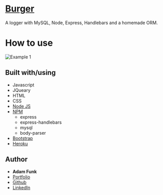 # [Burger](https://powerful-cove-55076.herokuapp.com/)
A logger with MySQL, Node, Express, Handlebars and a homemade ORM. 

# How to use
![Example 1](app/images/readMeImg.png?raw=true "Example 1")


## Built with/using
* Javascript
* JQueary
* HTML
* CSS
* [Node JS](https://nodejs.org/en/)
* [NPM](https://www.npmjs.com/)
    * express
    * express-handlebars
    * mysql
    * body-parser
* [Bootstrap](https://getbootstrap.com/)
* [Heroku](https://devcenter.heroku.com/articles/heroku-cli)

## Author 

* **Adam Funk** 
* [Portfolio](https://funkaj.github.io/Portfolio/)
* [Github](https://github.com/funkaj)
* [LinkedIn](https://www.linkedin.com/feed/)